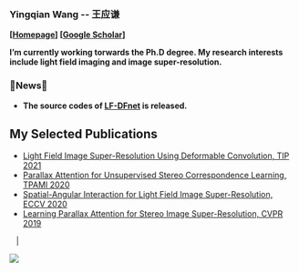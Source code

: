 ### Yingqian Wang -- 王应谦
**[[Homepage](https://yingqianwang.github.io/)] [[Google Scholar](https://scholar.google.com/citations?user=tBA4alMAAAAJ&hl=en)]**

**I’m currently working torwards the Ph.D degree. My research interests include light field imaging and image super-resolution.**

### 🌱News🌱 
- **The source codes of [LF-DFnet](https://github.com/cszn/BSRNet) is released.**

## My Selected Publications

- [Light Field Image Super-Resolution Using Deformable Convolution, TIP 2021](https://ieeexplore.ieee.org/stamp/stamp.jsp?tp=&arnumber=9286855)
- [Parallax Attention for Unsupervised Stereo Correspondence Learning, TPAMI 2020](https://arxiv.org/pdf/2009.08250.pdf)
- [Spatial-Angular Interaction for Light Field Image Super-Resolution, ECCV 2020](https://arxiv.org/pdf/1912.07849.pdf)
- [Learning Parallax Attention for Stereo Image Super-Resolution, CVPR 2019](openaccess.thecvf.com/content_CVPR_2019/papers/Wang_Learning_Parallax_Attention_for_Stereo_Image_Super-Resolution_CVPR_2019_paper.pdf)

<a href="https://github.com/YingqianWang/LF-InterNet"><img src="https://github-readme-stats.vercel.app/api/pin/?username=YingqianWang&repo=LF-InterNet&cache_seconds=10&theme=buefy" alt="" /></a>
<a href="https://github.com/YingqianWang/LF-DFnet"><img src="https://github-readme-stats.vercel.app/api/pin/?username=YingqianWang&repo=LF-DFnet&cache_seconds=5&theme=solarized-light" alt=""/></a>
<a href="https://github.com/YingqianWang/iPASSR"><img src="https://github-readme-stats.vercel.app/api/pin/?username=YingqianWang&repo=iPASSR&cache_seconds=10&theme=flag-india" alt=""/></a>
<a href="https://github.com/LongguangWang/PAM"><img src="https://github-readme-stats.vercel.app/api/pin/?username=LongguangWang&repo=PAM&cache_seconds=10&theme=solarized-light" alt=""/></a>|
<a href="https://github.com/LongguangWang/PASSRnet"><img src="https://github-readme-stats.vercel.app/api/pin/?username=LongguangWang&repo=PASSRnet&cache_seconds=10&theme=default" alt=""/></a>
<a href="https://github.com/LongguangWang/SMSR"><img src="https://github-readme-stats.vercel.app/api/pin/?username=LongguangWang&repo=SMSR&cache_seconds=10&theme=default" alt=""  /></a>
<a href="https://github.com/LongguangWang/Scale-Arbitrary-SR"><img src="https://github-readme-stats.vercel.app/api/pin/?username=LongguangWang&repo=Scale-Arbitrary-SR&cache_seconds=10&theme=default" alt=""  /></a>
<a href="https://github.com/XinyiYing/D3Dnet"><img src="https://github-readme-stats.vercel.app/api/pin/?username=XinyiYing&repo=D3Dnet&cache_seconds=10&theme=default" alt="" /></a>

![](https://github-readme-stats.vercel.app/api?username=YingqianWang&show_icons=true&hide=contribs,issues&cache_seconds=86400&theme=default)




